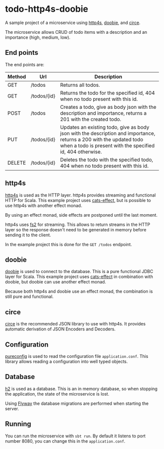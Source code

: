 # todo-http4s-doobie
A sample project of a microservice using [http4s](http://http4s.org/), [doobie](http://tpolecat.github.io/doobie/),
and [circe](https://github.com/circe/circe).

The microservice allows CRUD of todo items with a description and an importance (high, medium, low).

## End points
The end points are:

Method | Url         | Description
------ | ----------- | -----------
GET    | /todos      | Returns all todos.
GET    | /todos/{id} | Returns the todo for the specified id, 404 when no todo present with this id.
POST   | /todos      | Creates a todo, give as body json with the description and importance, returns a 201 with the created todo.
PUT    | /todos/{id} | Updates an existing todo, give as body json with the description and importance, returns a 200 with the updated todo when a todo is present with the specified id, 404 otherwise.
DELETE | /todos/{id} | Deletes the todo with the specified todo, 404 when no todo present with this id.

## http4s
[http4s](http://http4s.org/) is used as the HTTP layer. http4s provides streaming and functional HTTP for Scala.
This example project uses [cats-effect](https://github.com/typelevel/cats-effect), but is possible to use
http4s with another effect monad.

By using an effect monad, side effects are postponed until the last moment.

http4s uses [fs2](https://github.com/functional-streams-for-scala/fs2) for streaming. This allows to return
streams in the HTTP layer so the response doesn't need to be generated in memory before sending it to the client.

In the example project this is done for the `GET /todos` endpoint.

## doobie
[doobie](http://tpolecat.github.io/doobie/) is used to connect to the database. This is a pure functional JDBC layer for Scala.
This example project uses [cats-effect](https://github.com/typelevel/cats-effect) in combination with doobie,
but doobie can use another effect monad.

Because both http4s and doobie use an effect monad, the combination is still pure and functional.

## circe
[circe](https://github.com/circe/circe) is the recommended JSON library to use with http4s. It provides
automatic derivation of JSON Encoders and Decoders.

## Configuration
[pureconfig](https://github.com/pureconfig/pureconfig) is used to read the configuration file `application.conf`.
This library allows reading a configuration into well typed objects.

## Database
[h2](http://www.h2database.com/) is used as a database. This is an in memory database, so when stopping the application, the state of the
microservice is lost.

Using [Flyway](https://flywaydb.org/) the database migrations are performed when starting the server.

## Running
You can run the microservice with `sbt run`. By default it listens to port number 8080, you can change
this in the `application.conf`.
